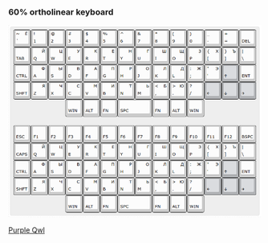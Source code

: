 ### 60% ortholinear keyboard

![](assets/layot.png)

[Purple Qwl](https://github.com/SonalPinto/purple-owl)
